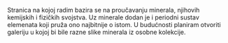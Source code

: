 Stranica na kojoj radim bazira se na proučavanju minerala, njihovih kemijskih i fizičkih svojstva.
Uz minerale dodan je i periodni sustav elemenata koji pruža ono najbitnije o istom.
U budućnosti planiram otvoriti galeriju u kojoj bi bile razne slike minerala iz osobne kolekcije.

